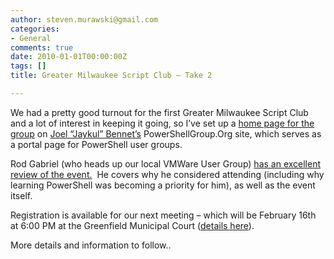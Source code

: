 ```yaml
---
author: steven.murawski@gmail.com
categories:
- General
comments: true
date: 2010-01-01T00:00:00Z
tags: []
title: Greater Milwaukee Script Club – Take 2

---
```


We had a pretty good turnout for the first Greater Milwaukee Script Club and a lot of interest in keeping it going, so I’ve set up a <a href="http://powershellgroup.org/milwaukee.wi" target="_blank">home page for the group</a> on <a href="http://huddledmasses.org" target="_blank">Joel “Jaykul” Bennet’s</a> PowerShellGroup.Org site, which serves as a portal page for PowerShell user groups.



Rod Gabriel (who heads up our local VMWare User Group) <a href="http://www.wivmug.org/2010/01/my-first-scripting-club-meeting/" target="_blank">has an excellent review of the event.</a>&#160; He covers why he considered attending (including why learning PowerShell was becoming a priority for him), as well as the event itself.



Registration is available for our next meeting – which will be February 16th at 6:00 PM at the Greenfield Municipal Court (<a href="http://mkescriptclub.eventbrite.com/" target="_blank">details here</a>).



More details and information to follow..

